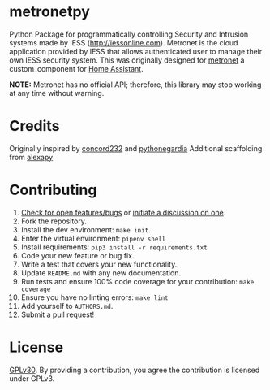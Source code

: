 # metronetpy

Python Package for programmatically controlling Security and Intrusion systems made by IESS (http://iessonline.com). Metronet is the cloud application provided by IESS that allows authenticated user to manage their own IESS security system. This was originally designed for [metronet](https://github.com/tulindo/metronet/) a custom_component for [Home Assistant](https://www.home-assistant.io/).

**NOTE:** Metronet has no official API; therefore, this library may stop
working at any time without warning.

# Credits
Originally inspired by [concord232](https://github.com/JasonCarter80/concord232) and [pythonegardia](https://github.com/jeroenterheerdt/python-egardia)
Additional scaffolding from [alexapy](https://gitlab.com/keatontaylor/alexapy)

# Contributing
1.  [Check for open features/bugs](https://github.com/tulindo/metronetpy/issues)
  or [initiate a discussion on one](https://github.com/tulindo/metronetpy/issues/new).
2.  Fork the repository.
3.  Install the dev environment: `make init`.
4.  Enter the virtual environment: `pipenv shell`
5.  Install requirements: `pip3 install -r requirements.txt`
6.  Code your new feature or bug fix.
7.  Write a test that covers your new functionality.
8.  Update `README.md` with any new documentation.
9.  Run tests and ensure 100% code coverage for your contribution: `make coverage`
10. Ensure you have no linting errors: `make lint`
11. Add yourself to `AUTHORS.md`.
12. Submit a pull request!

# License
[GPLv30](LICENSE). By providing a contribution, you agree the contribution is licensed under GPLv3.
